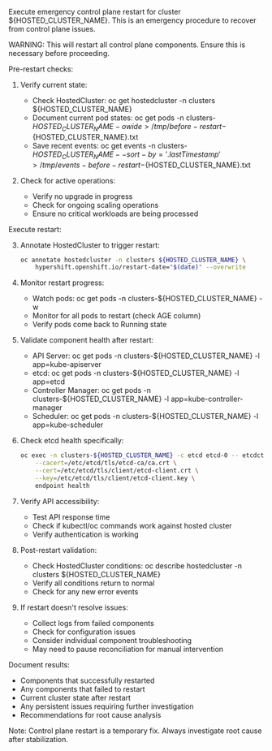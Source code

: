 Execute emergency control plane restart for cluster ${HOSTED_CLUSTER_NAME}.
This is an emergency procedure to recover from control plane issues.

WARNING: This will restart all control plane components. Ensure this is necessary before proceeding.

Pre-restart checks:

1. Verify current state:
   - Check HostedCluster: oc get hostedcluster -n clusters ${HOSTED_CLUSTER_NAME}
   - Document current pod states: oc get pods -n clusters-${HOSTED_CLUSTER_NAME} -o wide > /tmp/before-restart-${HOSTED_CLUSTER_NAME}.txt
   - Save recent events: oc get events -n clusters-${HOSTED_CLUSTER_NAME} --sort-by='.lastTimestamp' > /tmp/events-before-restart-${HOSTED_CLUSTER_NAME}.txt

2. Check for active operations:
   - Verify no upgrade in progress
   - Check for ongoing scaling operations
   - Ensure no critical workloads are being processed

Execute restart:

3. Annotate HostedCluster to trigger restart:
   ```bash
   oc annotate hostedcluster -n clusters ${HOSTED_CLUSTER_NAME} \
       hypershift.openshift.io/restart-date="$(date)" --overwrite
   ```

4. Monitor restart progress:
   - Watch pods: oc get pods -n clusters-${HOSTED_CLUSTER_NAME} -w
   - Monitor for all pods to restart (check AGE column)
   - Verify pods come back to Running state

5. Validate component health after restart:
   - API Server: oc get pods -n clusters-${HOSTED_CLUSTER_NAME} -l app=kube-apiserver
   - etcd: oc get pods -n clusters-${HOSTED_CLUSTER_NAME} -l app=etcd
   - Controller Manager: oc get pods -n clusters-${HOSTED_CLUSTER_NAME} -l app=kube-controller-manager
   - Scheduler: oc get pods -n clusters-${HOSTED_CLUSTER_NAME} -l app=kube-scheduler

6. Check etcd health specifically:
   ```bash
   oc exec -n clusters-${HOSTED_CLUSTER_NAME} -c etcd etcd-0 -- etcdctl \
       --cacert=/etc/etcd/tls/etcd-ca/ca.crt \
       --cert=/etc/etcd/tls/client/etcd-client.crt \
       --key=/etc/etcd/tls/client/etcd-client.key \
       endpoint health
   ```

7. Verify API accessibility:
   - Test API response time
   - Check if kubectl/oc commands work against hosted cluster
   - Verify authentication is working

8. Post-restart validation:
   - Check HostedCluster conditions: oc describe hostedcluster -n clusters ${HOSTED_CLUSTER_NAME}
   - Verify all conditions return to normal
   - Check for any new error events

9. If restart doesn't resolve issues:
   - Collect logs from failed components
   - Check for configuration issues
   - Consider individual component troubleshooting
   - May need to pause reconciliation for manual intervention

Document results:
- Components that successfully restarted
- Any components that failed to restart
- Current cluster state after restart
- Any persistent issues requiring further investigation
- Recommendations for root cause analysis

Note: Control plane restart is a temporary fix. Always investigate root cause after stabilization.